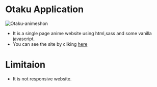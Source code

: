 # Otaku Application

![Otaku-animeshon](https://user-images.githubusercontent.com/75711381/110240734-66f27900-7f75-11eb-9d17-38f9a42fb3a8.PNG)

- It is a single page anime website using html,sass and some vanilla javascript.
- You can see the site by cliking [here](https://otaku-animeshon.netlify.app/)

# Limitaion

- It is not responsive website.
